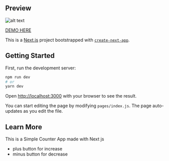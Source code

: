 ## Preview
![alt text](https://github.com/khetkoong/counter-react-js/blob/main/public/preview.png?raw=true)

[DEMO HERE](https://khetkoong-react-counter.netlify.app/)

This is a [Next.js](https://nextjs.org/) project bootstrapped with [`create-next-app`](https://github.com/vercel/next.js/tree/canary/packages/create-next-app).

## Getting Started

First, run the development server:

```bash
npm run dev
# or
yarn dev
```

Open [http://localhost:3000](http://localhost:3000) with your browser to see the result.

You can start editing the page by modifying `pages/index.js`. The page auto-updates as you edit the file.

## Learn More

This is a Simple Counter App made with Next js 
- plus button for increase 
- minus button for decrease
